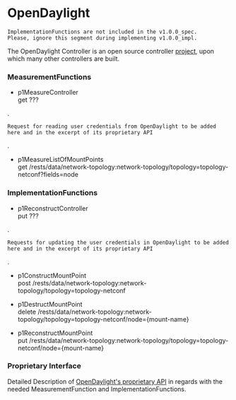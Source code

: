 # OpenDaylight  

    ImplementationFunctions are not included in the v1.0.0_spec.  
    Please, ignore this segment during implementing v1.0.0_impl.  

The OpenDaylight Controller is an open source controller [project](https://www.opendaylight.org/), upon which many other controllers are built.  


### MeasurementFunctions  

- p1MeasureController  
  get ???

.  

    Request for reading user credentials from OpenDaylight to be added here and in the excerpt of its proprietary API

.

- p1MeasureListOfMountPoints  
  get /rests/data/network-topology:network-topology/topology=topology-netconf?fields=node  


### ImplementationFunctions  

- p1ReconstructController  
  put ???

.  

    Requests for updating the user credentials in OpenDaylight to be added here and in the excerpt of its proprietary API

.

- p1ConstructMountPoint  
  post /rests/data/network-topology:network-topology/topology=topology-netconf  

- p1DestructMountPoint  
  delete /rests/data/network-topology:network-topology/topology=topology-netconf/node={mount-name}  

- p1ReconstructMountPoint  
  put /rests/data/network-topology:network-topology/topology=topology-netconf/node={mount-name}  


### Proprietary Interface  

Detailed Description of [OpenDaylight's proprietary API](./OpenDaylight.yaml) in regards with the needed MeasurementFunction and ImplementationFunctions.  
